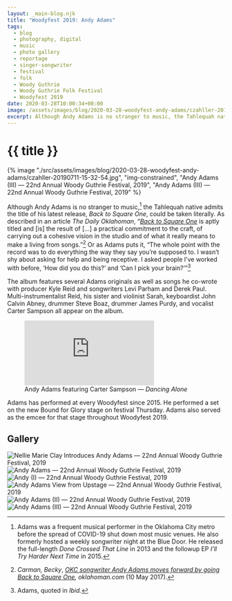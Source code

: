 ```yaml
---
layout: _main-blog.njk
title: "Woodyfest 2019: Andy Adams"
tags: 
  - blog
  - photography, digital
  - music
  - photo gallery
  - reportage
  - singer-songwriter
  - festival
  - folk
  - Woody Guthrie
  - Woody Guthrie Folk Festival
  - Woodyfest 2019
date: 2020-03-28T10:00:34+00:00
image: /assets/images/blog/2020-03-28-woodyfest-andy-adams/czahller-20190711-15-32-54.jpg
excerpt: Although Andy Adams is no stranger to music, the Tahlequah native admits the title of his latest release, <cite>Back to Square One</cite>, could be taken literally.
---
```

<!-- markdownlint-disable MD025 -->
# {{ title }}

<!-- markdownlint-enable MD025 --><mpb-dialog-img>

{% image "./src/assets/images/blog/2020-03-28-woodyfest-andy-adams/czahller-20190711-15-32-54.jpg", "img-constrained", "Andy Adams (III) — 22nd Annual Woody Guthrie Festival, 2019", "Andy Adams (III) — 22nd Annual Woody Guthrie Festival, 2019" %}</mpb-dialog-img>

Although <span class="h-card p-name">Andy Adams</span> is no stranger to music,[^1] the Tahlequah native admits the title of his latest release, <cite>Back to Square One</cite>, could be taken literally. As described in an article <cite><span class="h-card p-organization">The Daily Oklahoman</span></cite>, <q><cite><a href="https://geo.music.apple.com/us/album/back-to-square-one/1293624745?mt=1&app=music&at=10ldhk" target="_blank" rel="external noopener">Back to Square One</a></cite> is aptly titled and [is] the result of [&hellip;] a practical commitment to the craft, of carrying out a cohesive vision in the studio and of what it really means to make a living from songs.</q>[^2] Or as Adams puts it, <q>The whole point with the record was to do everything the way they say you’re supposed to. I wasn’t shy about asking for help and being receptive. I asked people I’ve worked with before, <q>How did you do this?</q> and <q>Can I pick your brain?</q></q>[^3]

[^1]: Adams was a frequent musical performer in the Oklahoma City metro before the spread of COVID-19 shut down most music venues. He also formerly hosted a weekly songwriter night at the Blue Door. He released the full-length <cite>Done Crossed That Line</cite> in <time datetime="2013">2013</time> and the followup EP <cite>I’ll Try Harder Next Time</cite> in <time datetime="2015">2015</time>.

[^2]: <cite class="h-card p-name full-citation">Carman, Becky</cite>, <cite class="short-work"><a href="https://oklahoman.com/article/5571155/okc-songwriter-andy-adams-moves-forward-by-going-back-to-square-one" target="_blank" rel="external noopener">OKC songwriter Andy Adams moves forward by going Back to Square One</a>,</cite> <cite>oklahoman.com</cite> (<time datetime="2017-05-10T05:00-5:00">10 May 2017</time>).

[^3]: Adams, quoted in <cite>Ibid.</cite>

The album features several Adams originals as well as songs he co-wrote with producer <span class="h-card p-name">Kyle Reid</span> and songwriters  <span class="h-card p-name">Levi Parham</span> and  <span class="h-card p-name">Derek Paul</span>. Multi-instrumentalist Reid, his sister and violinist <span class="h-card p-name p-given-name">Sarah</span>, keyboardist <span class="h-card p-name">John Calvin Abney</span>, drummer <span class="h-card p-name">Steve Boaz</span>, drummer <span class="h-card p-name">James Purdy</span>, and vocalist  <span class="h-card p-name">Carter Sampson</span> all appear on the album.

<figure>
  <stack-l>
    <iframe class="aspect aspect-16x9" src="https://www.youtube.com/embed/8pbP3CyhsSM?si=Icg7F72u-tO7aLBn" title="YouTube video player" frameborder="0" allow="accelerometer; autoplay; clipboard-write; encrypted-media; gyroscope; picture-in-picture; web-share" referrerpolicy="strict-origin-when-cross-origin" allowfullscreen></iframe>
    <figcaption>Andy Adams featuring Carter Sampson — <cite class="short-work">Dancing Alone</cite></figcaption>
  </stack-l>
</figure>

Adams has performed at every Woodyfest since <time datetime="2015-07">2015</time>. He performed a set on the new Bound for Glory stage on festival <time datetime="2019-07-11T15:30-5:00">Thursday</time>. Adams also served as the emcee for that stage throughout Woodyfest <time datetime="2019-07">2019</time>.

## Gallery

<mpb-dialog-gallery hint rel cols="8">
  
  ![Nellie Marie Clay Introduces Andy Adams — 22nd Annual Woody Guthrie Festival, 2019](/assets/images/blog/2020-03-28-woodyfest-andy-adams/czahller-20190711-15-27-25.jpg)
  ![Andy Adams — 22nd Annual Woody Guthrie Festival, 2019](/assets/images/blog/2020-03-28-woodyfest-andy-adams/czahller-20190711-15-28-04.jpg)
  ![Andy (I) — 22nd Annual Woody Guthrie Festival, 2019](/assets/images/blog/2020-03-28-woodyfest-andy-adams/czahller-20190711-15-28-55.jpg)
  ![Andy Adams View from Upstage — 22nd Annual Woody Guthrie Festival, 2019](/assets/images/blog/2020-03-28-woodyfest-andy-adams/czahller-20190711-15-29-26.jpg)
  ![Andy Adams (II) — 22nd Annual Woody Guthrie Festival, 2019](/assets/images/blog/2020-03-28-woodyfest-andy-adams/czahller-20190711-15-32-24.jpg)
  ![Andy Adams (III) — 22nd Annual Woody Guthrie Festival, 2019](/assets/images/blog/2020-03-28-woodyfest-andy-adams/czahller-20190711-15-32-54.jpg)
</mpb-dialog-gallery>
